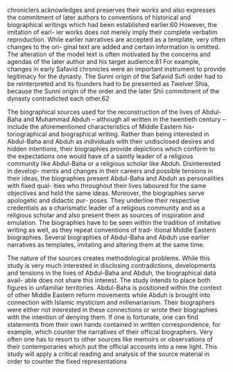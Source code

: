chroniclers acknowledges and preserves their works and also expresses the commitment of later authors to conventions of historical and biographical  writings which had been established earlier.60 However, the imitation of earl- ier works does not merely imply their complete verbatim reproduction. While  earlier narratives are accepted as a template, very often changes to the ori- ginal text are added and certain information is omitted. The alteration of the  model text is often motivated by the concerns and agendas of the later author and his target audience.61 For example, changes in early Safavid chronicles were an important instrument to provide legitimacy for the dynasty. The Sunni origin of the Safavid Sufi order had to be reinterpreted and its founders had to be presented as Twelver Shia, because the Sunni origin of the order and the later Shii commitment of the dynasty contradicted each other.62

The biographical sources used for the reconstruction of the lives of Abdul-Baha and Muhammad Abduh – although all written in the twentieth  century – include the aforementioned characteristics of Middle Eastern his- toriographical and biographical writing. Rather than being interested in  Abdul-Baha and Abduh as individuals with their undisclosed desires and hidden intentions, their biographies provide depictions which conform to the expectations one would have of a saintly leader of a religious community like  Abdul-Baha or a religious scholar like Abduh. Disinterested in develop- ments and changes in their careers and possible tensions in their ideas, the  biographies present Abdul-Baha and Abduh as personalities with fixed qual- ities who throughout their lives laboured for the same objectives and held  the same ideas. Moreover, the biographies serve apologetic and didactic pur- poses. They underline their respective credentials as a charismatic leader of a  religious community and as a religious scholar and also present them as sources of inspiration and emulation. The biographies have to be seen within  the tradition of imitative writing as well, as they repeat conventions of trad- itional Middle Eastern biographies. Several biographies of Abdul-Baha and  Abduh use earlier narratives as templates, imitating and altering them at the same time.

The nature of the sources creates methodological problems. While this study is very much interested in disclosing contradictions, developments and  tensions in the lives of Abdul-Baha and Abduh, the biographical data avail- able does not share this interest. The study intends to place both figures in  unfamiliar territories. Abdul-Baha is positioned within the context of other Middle Eastern reform movements while Abduh is brought into connection with Islamic mysticism and millenarianism. Their biographers were either not interested in these connections or wrote their biographies with the intention of denying them. If one is fortunate, one can find statements from their own hands contained in written correspondence, for example, which counter the narratives of their official biographers. Very often one has to resort to other sources like memoirs or observations of their contemporaries which put the official accounts into a new light. This study will apply a critical reading and analysis of the source material in order to counter the fixed representations
